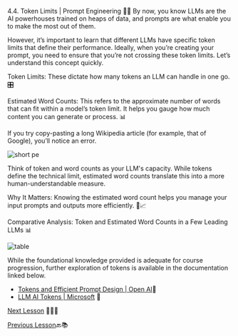 4.4. Token Limits | Prompt Engineering 🚀📏
By now, you know LLMs are the AI powerhouses trained on heaps of data, and prompts are what enable you to make the most out of them.

However, it’s important to learn that different LLMs have specific token limits that define their performance. Ideally, when you’re creating your prompt, you need to ensure that you’re not crossing these token limits. Let’s understand this concept quickly.

Token Limits: These dictate how many tokens an LLM can handle in one go. 🎛️

Estimated Word Counts: This refers to the approximate number of words that can fit within a model’s token limit. It helps you gauge how much content you can generate or process. 📊

If you try copy-pasting a long Wikipedia article (for example, that of Google), you’ll notice an error.

![short pe](https://github.com/gtech-mulearn/Pathway-AI-Bootcamp/blob/main/PE-1%2C4.4.png)

Think of token and word counts as your LLM's capacity. While tokens define the technical limit, estimated word counts translate this into a more human-understandable measure.

Why It Matters: Knowing the estimated word count helps you manage your input prompts and outputs more efficiently. 🧠📈

Comparative Analysis: Token and Estimated Word Counts in a Few Leading LLMs 📊

![table](https://github.com/gtech-mulearn/Pathway-AI-Bootcamp/blob/main/PE-1%2C4.4%20table.png)

While the foundational knowledge provided is adequate for course progression, further exploration of tokens is available in the documentation linked below.

- [Tokens and Efficient Prompt Design | Open AI](https://help.openai.com/en/articles/4936856-what-are-tokens-and-how-to-count-them)📘
- [LLM AI Tokens | Microsoft](https://learn.microsoft.com/en-us/semantic-kernel/prompt-engineering/tokens) 📖

[Next Lesson](https://github.com/gtech-mulearn/Pathway-AI-Bootcamp/blob/main/Task-4.md) 📖👣🔜

[Previous Lesson](https://github.com/gtech-mulearn/Pathway-AI-Bootcamp/blob/main/Prompt%20Engineering%20Part-3.md)🔙📚

